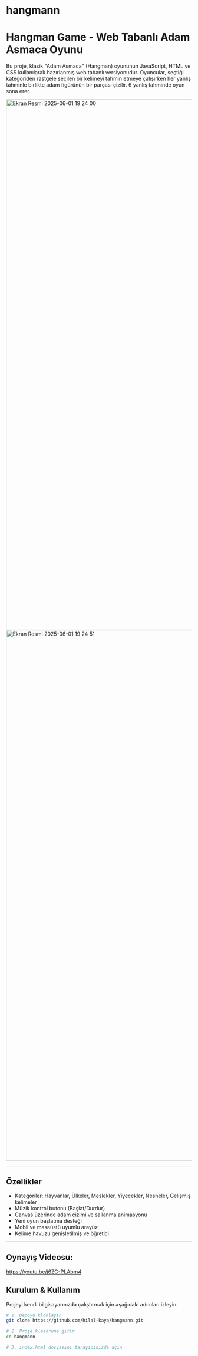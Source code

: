 # hangmann

# Hangman Game - Web Tabanlı Adam Asmaca Oyunu

Bu proje, klasik "Adam Asmaca" (Hangman) oyununun JavaScript, HTML ve CSS kullanılarak hazırlanmış web tabanlı versiyonudur. Oyuncular, seçtiği kategoriden rastgele seçilen bir kelimeyi tahmin etmeye çalışırken her yanlış tahminle birlikte adam figürünün bir parçası çizilir. 6 yanlış tahminde oyun sona erer.


<img width="1440" alt="Ekran Resmi 2025-06-01 19 24 00" src="https://github.com/user-attachments/assets/8b0a1122-62b0-49b4-a476-7add5dafecaf" />

<img width="1440" alt="Ekran Resmi 2025-06-01 19 24 51" src="https://github.com/user-attachments/assets/5872e9d7-0200-4c88-89cc-a21d109755bc" />



---

## Özellikler

-  Kategoriler: Hayvanlar, Ülkeler, Meslekler, Yiyecekler, Nesneler, Gelişmiş kelimeler
-  Müzik kontrol butonu (Başlat/Durdur)
-  Canvas üzerinde adam çizimi ve sallanma animasyonu
-  Yeni oyun başlatma desteği
-  Mobil ve masaüstü uyumlu arayüz
-  Kelime havuzu genişletilmiş ve öğretici

---
## Oynayış Videosu:
https://youtu.be/j6ZC-PLAbm4

## Kurulum & Kullanım

Projeyi kendi bilgisayarınızda çalıştırmak için aşağıdaki adımları izleyin:

```bash
# 1. Depoyu klonlayın
git clone https://github.com/hilal-kaya/hangmann.git

# 2. Proje klasörüne girin
cd hangmann

# 3. index.html dosyasını tarayıcınızda açın
